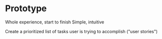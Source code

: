 # Prototype

Whole experience, start to finish
Simple, intuitive

Create a prioritized list of tasks user is trying to accomplish ("user stories")




